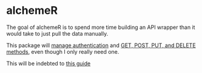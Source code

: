 
<!-- README.md is generated from README.Rmd. Please edit that file -->

# alchemeR

<!-- badges: start -->
<!-- badges: end -->

The goal of alchemeR is to spend more time building an API wrapper than
it would take to just pull the data manually.

This package will [manage
authentication](https://apihelp.alchemer.com/help/authentication) and
[GET, POST, PUT, and DELETE
methods](https://apihelp.alchemer.com/help/versions-methods), even
though I only really need one.

This will be indebted to [this
guide](https://cran.r-project.org/web/packages/httr/vignettes/api-packages.html)
